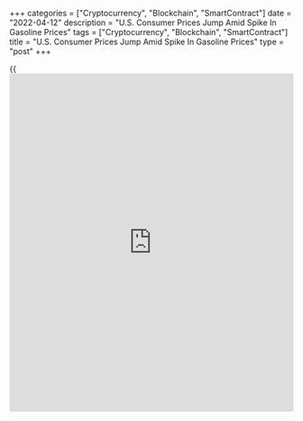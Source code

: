 +++
categories = ["Cryptocurrency", "Blockchain", "SmartContract"]
date = "2022-04-12"
description = "U.S. Consumer Prices Jump Amid Spike In Gasoline Prices"
tags = ["Cryptocurrency", "Blockchain", "SmartContract"]
title = "U.S. Consumer Prices Jump Amid Spike In Gasoline Prices"
type = "post"
+++

{{<iframe id="large-banner" src="https://www.bounty.group/#slide=5.0" width="100%" height="600" scrolling="no" style="border: 0px solid rgb(216, 221, 230); border-radius: 3px;">}}

Reflecting a spike in gasoline prices, the Labor Department released a
report on Tuesday showing U.S. consumer prices jumped in the month of
March.

The Labor Department said its consumer price index surged by 1.2 percent
in March after climbing by 0.8 percent in February. The sharp increase
in consumer prices matched economist estimates.

The jump in consumer prices came as gasoline prices skyrocketed by 18.3
percent, accounting for over half of the monthly increase. Food prices
also shot up by 1.0 percent.

Meanwhile, the report showed core consumer prices, which exclude food
and energy prices, edged up by 0.3 percent in March after rising by 0.5
percent in February. Economists had expected another 0.5 percent
increase.

The uptick in core prices reflected an increase in prices for shelter
along with higher prices for airline fares, household furnishings and
operations, medical care, and motor vehicle insurance.

The annual rate of consumer price growth accelerated to 8.5 percent in
March from 7.9 percent in February, showing the fastest growth since
December 1981.

Core consumer prices were up 6.5 percent year-over-year in March,
reflecting an uptick from the 6.4 percent jump in February. The annual
growth represents the biggest increase since August 1982.

"The surge in energy prices helped drive headline CPI inflation up to a
new 40-year high of 8.5% in March but, with base effects set to become
much more favorable and signs that monthly gains in core prices are
moderating, we expect that to mark the peak," said Andrew Hunter, Senior
US Economist At Capital Economics.

On Wednesday, the Labor Department is scheduled to release a separate
report on producer price inflation in the month of March. The producer
price index is expected to jump by 1.1 percent.

For comments and feedback [contact](https://www.playgroundfx.com/contact/): editorial@rtt[news](https://www.letsplayfx.com/blog/forex-news-website/).com

[Economic News][1]

 **What parts of the world are seeing the best (and worst) economic
performances lately? Click[here][2] to check out our [Econ Scorecard][2]
and find out! See up-to-the-moment [ranking](https://www.playgroundfx.com/blog/crypto-exchange-ranking/)s for the best and worst
performers in [GDP][3], [unemployment rate][4], [inflation][2] and much
more.**

   1. www.rtt[news](https://www.letsplayfx.com/blog/forex-news-website/).com/Content/EconomicNews.aspx
   2. www.rtt[news](https://www.letsplayfx.com/blog/forex-news-website/).com/economic-scorecard/world-rank/CPI/highest-performance.aspx
   3. www.rtt[news](https://www.letsplayfx.com/blog/forex-news-website/).com/economic-scorecard/world-rank/GDP/highest-performance.aspx
   4. www.rtt[news](https://www.letsplayfx.com/blog/forex-news-website/).com/economic-scorecard/world-rank/unemployment-rate/lowest-performance.aspx